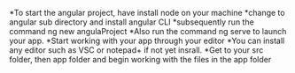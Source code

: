 *To start the angular project, have install node
on your machine 
*change to angular sub directory and install
angular CLI 
*subsequently run the command  ng new angulaProject
*Also run the command ng serve to launch your app.
*Start working with your app through your editor
*You can install any editor such as VSC or notepad+
if not yet insrall.
*Get to your src folder, then app folder and 
begin working with the files in the app folder


